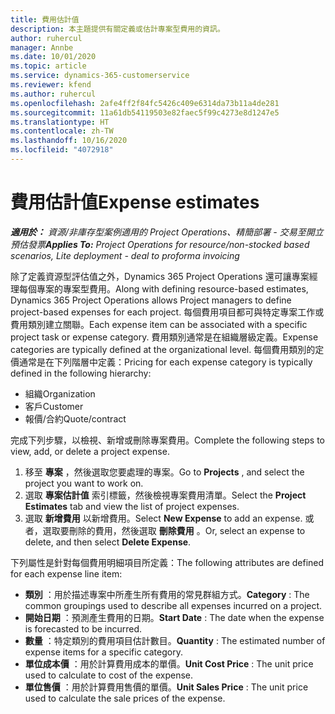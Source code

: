 ```yaml
---
title: 費用估計值
description: 本主題提供有關定義或估計專案型費用的資訊。
author: ruhercul
manager: Annbe
ms.date: 10/01/2020
ms.topic: article
ms.service: dynamics-365-customerservice
ms.reviewer: kfend
ms.author: ruhercul
ms.openlocfilehash: 2afe4ff2f84fc5426c409e6314da73b11a4de281
ms.sourcegitcommit: 11a61db54119503e82faec5f99c4273e8d1247e5
ms.translationtype: HT
ms.contentlocale: zh-TW
ms.lasthandoff: 10/16/2020
ms.locfileid: "4072918"
---
```

# <a name="expense-estimates"></a><span data-ttu-id="aec69-103">費用估計值</span><span class="sxs-lookup"><span data-stu-id="aec69-103">Expense estimates</span></span>
<span data-ttu-id="aec69-104">_**適用於：** 資源/非庫存型案例適用的 Project Operations、精簡部署 - 交易至開立預估發票_</span><span class="sxs-lookup"><span data-stu-id="aec69-104">_**Applies To:** Project Operations for resource/non-stocked based scenarios, Lite deployment - deal to proforma invoicing_</span></span>

<span data-ttu-id="aec69-105">除了定義資源型評估值之外，Dynamics 365 Project Operations 還可讓專案經理每個專案的專案型費用。</span><span class="sxs-lookup"><span data-stu-id="aec69-105">Along with defining resource-based estimates, Dynamics 365 Project Operations allows Project managers to define project-based expenses for each project.</span></span> <span data-ttu-id="aec69-106">每個費用項目都可與特定專案工作或費用類別建立關聯。</span><span class="sxs-lookup"><span data-stu-id="aec69-106">Each expense item can be associated with a specific project task or expense category.</span></span> <span data-ttu-id="aec69-107">費用類別通常是在組織層級定義。</span><span class="sxs-lookup"><span data-stu-id="aec69-107">Expense categories are typically defined at the organizational level.</span></span> <span data-ttu-id="aec69-108">每個費用類別的定價通常是在下列階層中定義：</span><span class="sxs-lookup"><span data-stu-id="aec69-108">Pricing for each expense category is typically defined in the following hierarchy:</span></span>

- <span data-ttu-id="aec69-109">組織</span><span class="sxs-lookup"><span data-stu-id="aec69-109">Organization</span></span>
- <span data-ttu-id="aec69-110">客戶</span><span class="sxs-lookup"><span data-stu-id="aec69-110">Customer</span></span>
- <span data-ttu-id="aec69-111">報價/合約</span><span class="sxs-lookup"><span data-stu-id="aec69-111">Quote/contract</span></span>

<span data-ttu-id="aec69-112">完成下列步驟，以檢視、新增或刪除專案費用。</span><span class="sxs-lookup"><span data-stu-id="aec69-112">Complete the following steps to view, add, or delete a project expense.</span></span>

1. <span data-ttu-id="aec69-113">移至 **專案** ，然後選取您要處理的專案。</span><span class="sxs-lookup"><span data-stu-id="aec69-113">Go to **Projects** , and select the project you want to work on.</span></span>
2. <span data-ttu-id="aec69-114">選取 **專案估計值** 索引標籤，然後檢視專案費用清單。</span><span class="sxs-lookup"><span data-stu-id="aec69-114">Select the **Project Estimates** tab and view the list of project expenses.</span></span>
3. <span data-ttu-id="aec69-115">選取 **新增費用** 以新增費用。</span><span class="sxs-lookup"><span data-stu-id="aec69-115">Select **New Expense** to add an expense.</span></span> <span data-ttu-id="aec69-116">或者，選取要刪除的費用，然後選取 **刪除費用** 。</span><span class="sxs-lookup"><span data-stu-id="aec69-116">Or, select an expense to delete, and then select **Delete Expense**.</span></span>

<span data-ttu-id="aec69-117">下列屬性是針對每個費用明細項目所定義：</span><span class="sxs-lookup"><span data-stu-id="aec69-117">The following attributes are defined for each expense line item:</span></span>

- <span data-ttu-id="aec69-118">**類別** ：用於描述專案中所產生所有費用的常見群組方式。</span><span class="sxs-lookup"><span data-stu-id="aec69-118">**Category** : The common groupings used to describe all expenses incurred on a project.</span></span>
- <span data-ttu-id="aec69-119">**開始日期** ：預測產生費用的日期。</span><span class="sxs-lookup"><span data-stu-id="aec69-119">**Start Date** : The date when the expense is forecasted to be incurred.</span></span>
- <span data-ttu-id="aec69-120">**數量** ：特定類別的費用項目估計數目。</span><span class="sxs-lookup"><span data-stu-id="aec69-120">**Quantity** : The estimated number of expense items for a specific category.</span></span>
- <span data-ttu-id="aec69-121">**單位成本價** ：用於計算費用成本的單價。</span><span class="sxs-lookup"><span data-stu-id="aec69-121">**Unit Cost Price** : The unit price used to calculate to cost of the expense.</span></span>
- <span data-ttu-id="aec69-122">**單位售價** ：用於計算費用售價的單價。</span><span class="sxs-lookup"><span data-stu-id="aec69-122">**Unit Sales Price** : The unit price used to calculate the sale prices of the expense.</span></span>

